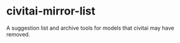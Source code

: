 # civitai-mirror-list
A suggestion list and archive tools for models that civitai may have removed.

